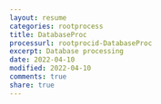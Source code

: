 ```yaml
---
layout: resume
categories: rootprocess
title: DatabaseProc
processurl: rootprocid-DatabaseProc
excerpt: Database processing
date: 2022-04-10
modified: 2022-04-10
comments: true
share: true
---
```


